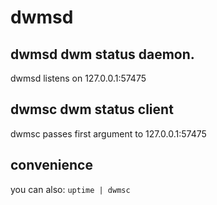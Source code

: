 dwmsd
===

dwmsd dwm status daemon.
---
dwmsd listens on 127.0.0.1:57475

dwmsc dwm status client
---
dwmsc passes first argument to 127.0.0.1:57475

convenience
---
you can also: `uptime | dwmsc`
